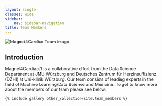 ```yaml
---
layout: single
classes: wide
sidebar:
    nav: sidebar-navigation
title: Team Members
---
```


<img alt="Magnet4Cardiac Team image" src="{{'/assets/img/magnet_team.png' | relative_url}}">

<h2>Introduction</h2>
<p style="margin-top: 12px">
    Magnet4Cardiac7t is a collaborative effort from the Data Science Department at JMU Würzburg and Deutsches Zentrum für Herzinsuffizienz (DZHI)
    at Uni-klinik Würzburg. Our team consists of leading experts in the field of Machine Learning/Data Science and Medicine.
    To get to know more about the members of our team please see below.
</p>
<div>

    {% include gallery other_collection=site.team_members %}

</div>
